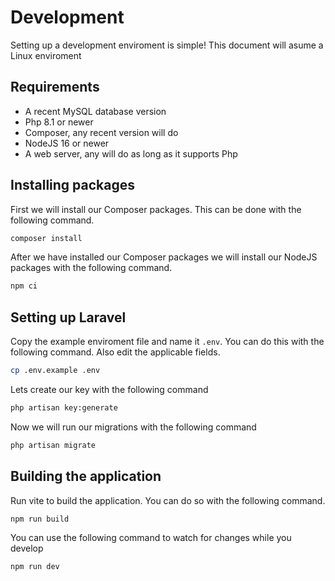 # Development
Setting up a development enviroment is simple! This document will asume a Linux enviroment

## Requirements
- A recent MySQL database version
- Php 8.1 or newer
- Composer, any recent version will do
- NodeJS 16 or newer
- A web server, any will do as long as it supports Php

## Installing packages
First we will install our Composer packages. This can be done with the following command.
```sh
composer install
```

After we have installed our Composer packages we will install our NodeJS packages with the following command.
```sh
npm ci
```

## Setting up Laravel
Copy the example enviroment file and name it `.env`. You can do this with the following command. 
Also edit the applicable fields.
```sh
cp .env.example .env
```

Lets create our key with the following command
```sh
php artisan key:generate
```

Now we will run our migrations with the following command
```sh
php artisan migrate
```

## Building the application
Run vite to build the application. You can do so with the following command.
```sh
npm run build
```
You can use the following command to watch for changes while you develop
```sh
npm run dev
```

